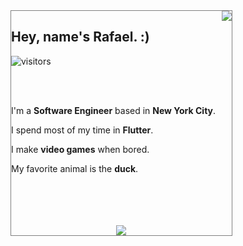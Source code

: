 <div id="body" style="width: 70%; border: 1px solid grey" border-radius: 2px; >
<img align="right" src="https://user-images.githubusercontent.com/7101404/154205263-b4d23e06-5232-405c-8d7e-123fc0181b92.png"></img>

## Hey, name's Rafael. :)

![visitors](https://visitor-badge-reloaded.herokuapp.com/badge?page_id=rafaelcolladojr.rafaelcolladojr&color=00cf00)

</br>

</br>

I'm a **Software Engineer** based in **New York City**.


I spend most of my time in **Flutter**.


I make **video games** when bored.


My favorite animal is the **duck**.

</br>
</br>
</br>
</br>

<div align="center">
<img src="https://user-images.githubusercontent.com/7101404/154202000-86d49901-a42e-4025-b5ce-75c2b5da3e7c.png"></img>
</div>
</div>
